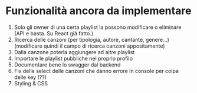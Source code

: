 # Funzionalità ancora da implementare

1) Solo gli owner di una certa playlist la possono modificare o eliminare (API e basta. Su React già fatto.)
2) Ricerca delle canzoni (per tipologia, autore, cantante, genere...) (modificare quindi il campo di ricerca canzoni
   appositamente)
3) Dalla canzone poterla aggiungere ad altre playlist
4) Importare le playlist pubbliche nel proprio profilo
5) Documentare bene lo swagger dal backend
6) Fix delle select delle canzoni che danno errore in console per colpa delle key (??)
7) Styling & CSS